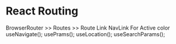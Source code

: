 # React Routing 
BrowserRouter >> Routes >> Route
Link
NavLink For Active color
useNavigate();
usePrams();
useLocation();
useSearchParams();